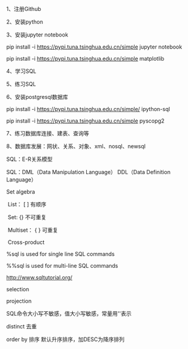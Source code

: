 1、注册Github

2、安装python

3、安装jupyter notebook

pip install -i https://pypi.tuna.tsinghua.edu.cn/simple jupyter notebook

pip install -i https://pypi.tuna.tsinghua.edu.cn/simple matplotlib

4、学习SQL

5、练习SQL

6、安装postgresql数据库

pip install -i https://pypi.tuna.tsinghua.edu.cn/simple/ ipython-sql

pip install -i https://pypi.tuna.tsinghua.edu.cn/simple pyscopg2

7、练习数据库连接、建表、查询等

8、数据库发展：网状、关系、对象、xml、nosql、newsql

SQL：E-R关系模型

SQL：DML（Data Manipulation Language） DDL（Data Definition Language）

Set algebra

​	List： [ ] 有顺序

​	Set: {} 不可重复

​	Multiset： { } 可重复

​	Cross-product

%sql is used for single line SQL commands

%%sql is used for multi-line SQL commands

http://www.sqltutorial.org/

selection

projection

SQL命令大小写不敏感，值大小写敏感，常量用''表示

distinct 去重

order by 排序 默认升序排序，加DESC为降序排列